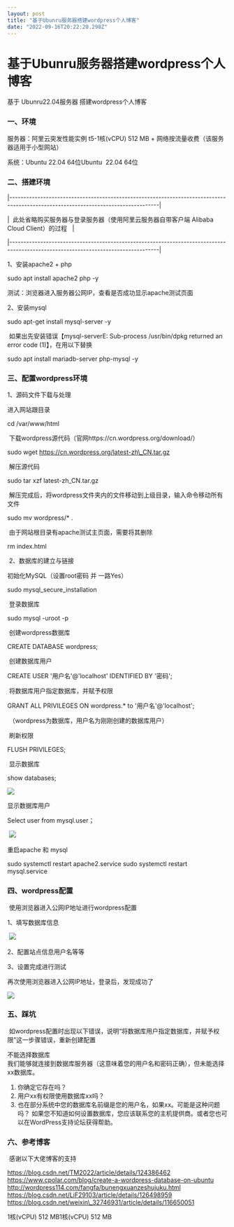 ```yaml
---
layout: post
title: "基于Ubunru服务器搭建wordpress个人博客"
date: "2022-09-16T20:22:20.298Z"
---
```

基于Ubunru服务器搭建wordpress个人博客
==========================

基于 Ubunru22.04服务器 搭建wordpress个人博客

### 一、环境

服务器：阿里云突发性能实例 t5\-1核(vCPU) 512 MB + 网络按流量收费（该服务器适用于小型网站）

系统：Ubuntu 22.04 64位Ubuntu  22.04 64位

### 二、搭建环境

|-----------------------------------------------------------------------------------------------------------------------------------|

|  此处省略购买服务器与登录服务器（使用阿里云服务器自带客户端 Alibaba Cloud Client）的过程   |

|-----------------------------------------------------------------------------------------------------------------------------------|

1、安装apache2 + php

sudo apt install apache2 php -y

测试：浏览器进入服务器公网IP，查看是否成功显示apache测试页面

2、安装mysql

sudo apt-get install mysql-server -y

 如果出先安装错误【mysql-serverE: Sub-process /usr/bin/dpkg returned an error code (1)】，在用以下替换

sudo apt install mariadb-server php-mysql -y

### 三、配置wordpress环境

1、源码文件下载与处理

进入网站跟目录

cd /var/www/html

 下载wordpress源代码（官网https://cn.wordpress.org/download/）

sudo wget https://cn.wordpress.org/latest-zh\_CN.tar.gz

 解压源代码

sudo tar xzf latest-zh\_CN.tar.gz

 解压完成后，将wordpress文件夹内的文件移动到上级目录，输入命令移动所有文件

sudo mv wordpress/\* .

 由于网站根目录有apache测试主页面，需要将其删除

rm index.html

 2、数据库的建立与链接

初始化MySQL（设置root密码 并 一路Yes）

sudo mysql\_secure\_installation

 登录数据库

sudo mysql -uroot -p

 创建wordpress数据库

CREATE DATABASE wordpress;

 创建数据库用户

CREATE USER '用户名'@'localhost' IDENTIFIED BY '密码';

 将数据库用户指定数据库，并赋予权限

GRANT ALL PRIVILEGES ON wordpress.\* to '用户名'@'localhost';

 （wordpress为数据库，用户名为刚刚创建的数据库用户）

 刷新权限

FLUSH PRIVILEGES;

 显示数据库

show databases;

![](https://img2022.cnblogs.com/blog/1365039/202209/1365039-20220916235439445-828906610.png)

显示数据库用户

Select user from mysql.user；

 ![](https://img2022.cnblogs.com/blog/1365039/202209/1365039-20220916235534167-405048785.png)

重启apache 和 mysql

sudo systemctl restart apache2.service
sudo systemctl restart mysql.service

### 四、wordpress配置

 使用浏览器进入公网IP地址进行wordpress配置

1、填写数据库信息

 ![](https://img2022.cnblogs.com/blog/1365039/202209/1365039-20220916235027226-1345928390.png)

2、配置站点信息用户名等等

3、设置完成进行测试

再次使用浏览器进入公网IP地址，登录后，发现成功了

![](https://img2022.cnblogs.com/blog/1365039/202209/1365039-20220916235322595-343200786.png)

### 五、踩坑

 如wordpress配置时出现以下错误，说明“将数据库用户指定数据库，并赋予权限”这一步骤错误，重新创建配置

不能选择数据库  
我们能够就连接到数据库服务器（这意味着您的用户名和密码正确），但未能选择xx数据库。
1. 你确定它存在吗？
2. 用户xx有权限使用数据库xx吗？
3. 也在部分系统中您的数据库名前缀是您的用户名，如果xx。可能是这种问题吗？
如果您不知道如何设置数据库，您应该联系您的主机提供商。或者您也可以在WordPress支持论坛获得帮助。

### 六、参考博客

 感谢以下大佬博客的支持

https://blog.csdn.net/TM2022/article/details/124386462
https://www.cpolar.com/blog/create-a-wordpress-database-on-ubuntu
http://wordpress114.com/fangfa/bunengxuanzeshujuku.html
https://blog.csdn.net/LiF29103/article/details/126498959
https://blog.csdn.net/weixin\_32746931/article/details/116650051

1核(vCPU) 512 MB1核(vCPU) 512 MB
